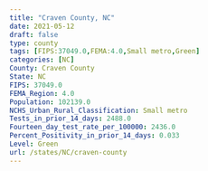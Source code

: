 ```yaml
---
title: "Craven County, NC"
date: 2021-05-12
draft: false
type: county
tags: [FIPS:37049.0,FEMA:4.0,Small metro,Green]
categories: [NC]
County: Craven County
State: NC
FIPS: 37049.0
FEMA_Region: 4.0
Population: 102139.0
NCHS_Urban_Rural_Classification: Small metro
Tests_in_prior_14_days: 2488.0
Fourteen_day_test_rate_per_100000: 2436.0
Percent_Positivity_in_prior_14_days: 0.033
Level: Green
url: /states/NC/craven-county
---
```



